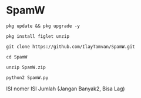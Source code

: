 # SpamW

```
pkg update && pkg upgrade -y

pkg install figlet unzip

git clone https://github.com/IlayTamvan/SpamW.git

cd SpamW

unzip SpamW.zip

python2 SpamW.py
```

ISI nomer
ISI Jumlah (Jangan Banyak2, Bisa Lag)
